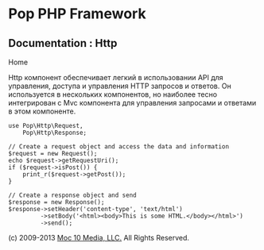 Pop PHP Framework
=================

Documentation : Http
--------------------

Home

Http компонент обеспечивает легкий в использовании API для управления,
доступа и управления HTTP запросов и ответов. Он используется в
нескольких компонентов, но наиболее тесно интегрирован с Mvc компонента
для управления запросами и ответами в этом компоненте.

    use Pop\Http\Request,
        Pop\Http\Response;

    // Create a request object and access the data and information
    $request = new Request();
    echo $request->getRequestUri();
    if ($request->isPost()) {
        print_r($request->getPost());
    }

    // Create a response object and send
    $response = new Response();
    $response->setHeader('content-type', 'text/html')
             ->setBody('<html><body>This is some HTML.</body></html>')
             ->send();

\(c) 2009-2013 [Moc 10 Media, LLC.](http://www.moc10media.com) All
Rights Reserved.

